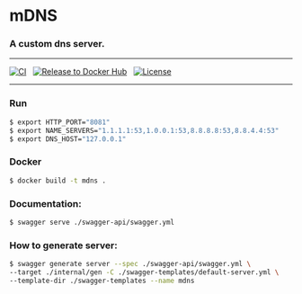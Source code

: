 # mDNS

### A custom dns server.

***

[![CI](https://github.com/MarlikAlmighty/mdns/actions/workflows/ci.yml/badge.svg?branch=master)](https://github.com/MarlikAlmighty/mdns/actions/workflows/ci.yml) &nbsp;
[![Release to Docker Hub](https://github.com/MarlikAlmighty/mdns/actions/workflows/cd.yml/badge.svg?branch=master)](https://github.com/MarlikAlmighty/mdns/actions/workflows/cd.yml) &nbsp;
[![License](https://img.shields.io/badge/License-MIT%201.0-orange.svg)](https://github.com/MarlikAlmighty/mdns/blob/master/LICENSE) &nbsp; 

***

### Run
```sh
$ export HTTP_PORT="8081"
$ export NAME_SERVERS="1.1.1.1:53,1.0.0.1:53,8.8.8.8:53,8.8.4.4:53"
$ export DNS_HOST="127.0.0.1"
```

### Docker
```sh
$ docker build -t mdns .
```

### Documentation: 
```sh
$ swagger serve ./swagger-api/swagger.yml
```

### How to generate server:
```sh
$ swagger generate server --spec ./swagger-api/swagger.yml \ 
--target ./internal/gen -C ./swagger-templates/default-server.yml \
--template-dir ./swagger-templates --name mdns
```